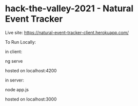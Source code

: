 # hack-the-valley-2021 - Natural Event Tracker
Live site: https://natural-event-tracker-client.herokuapp.com/

To Run Locally:

in client:

  ng serve

  hosted on localhost:4200

in server:

  node app.js

  hosted on localhost:3000
